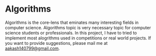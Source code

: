 # Algorithms
Algorithms is the core-lens that eminates many interesting fields in computer science. Algorithms topic is very necessary topic for computer science students or professionals. In this project, I have to tried to implement most alogrithms used in competitions or real world projects. If you want to provide suggestions, please mail me at aakash140799@gmail.com.